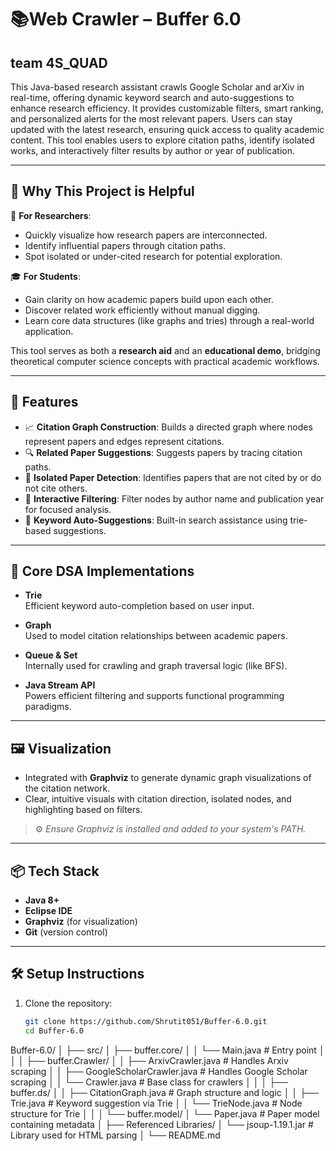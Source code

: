 # 📚Web Crawler – Buffer 6.0
## team 4S_QUAD

This Java-based research assistant crawls Google Scholar and arXiv in real-time, offering dynamic keyword search and auto-suggestions to enhance research efficiency. It provides customizable filters, smart ranking, and personalized alerts for the most relevant papers. Users can stay updated with the latest research, ensuring quick access to quality academic content. This tool enables users to explore citation paths, identify isolated works, and interactively filter results by author or year of publication.

---

## 🎯 Why This Project is Helpful

🔬 **For Researchers**:  
- Quickly visualize how research papers are interconnected.
- Identify influential papers through citation paths.
- Spot isolated or under-cited research for potential exploration.

🎓 **For Students**:  
- Gain clarity on how academic papers build upon each other.
- Discover related work efficiently without manual digging.
- Learn core data structures (like graphs and tries) through a real-world application.

This tool serves as both a **research aid** and an **educational demo**, bridging theoretical computer science concepts with practical academic workflows.

---

## 🚀 Features

- 📈 **Citation Graph Construction**: Builds a directed graph where nodes represent papers and edges represent citations.
- 🔍 **Related Paper Suggestions**: Suggests papers by tracing citation paths.
- 🚫 **Isolated Paper Detection**: Identifies papers that are not cited by or do not cite others.
- 🎯 **Interactive Filtering**: Filter nodes by author name and publication year for focused analysis.
- 🧠 **Keyword Auto-Suggestions**: Built-in search assistance using trie-based suggestions.

---

## 🧩 Core DSA Implementations

- **Trie**  
  Efficient keyword auto-completion based on user input.

- **Graph**  
  Used to model citation relationships between academic papers.

- **Queue & Set**  
  Internally used for crawling and graph traversal logic (like BFS).

- **Java Stream API**  
  Powers efficient filtering and supports functional programming paradigms.

---

## 🖼️ Visualization

- Integrated with **Graphviz** to generate dynamic graph visualizations of the citation network.
- Clear, intuitive visuals with citation direction, isolated nodes, and highlighting based on filters.

> ⚙️ *Ensure Graphviz is installed and added to your system's PATH.*

---

## 📦 Tech Stack

- **Java 8+**
- **Eclipse IDE**
- **Graphviz** (for visualization)
- **Git** (version control)

---

## 🛠️ Setup Instructions

1. Clone the repository:
   ```bash
   git clone https://github.com/Shrutit051/Buffer-6.0.git
   cd Buffer-6.0

Buffer-6.0/
│
├── src/
│   ├── buffer.core/
│   │   └── Main.java                   # Entry point
│   │
│   ├── buffer.Crawler/
│   │   ├── ArxivCrawler.java          # Handles Arxiv scraping
│   │   ├── GoogleScholarCrawler.java  # Handles Google Scholar scraping
│   │   └── Crawler.java               # Base class for crawlers
│   │
│   ├── buffer.ds/
│   │   ├── CitationGraph.java         # Graph structure and logic
│   │   ├── Trie.java                  # Keyword suggestion via Trie
│   │   └── TrieNode.java              # Node structure for Trie
│   │
│   └── buffer.model/
│       └── Paper.java                 # Paper model containing metadata
│
├── Referenced Libraries/
│   └── jsoup-1.19.1.jar               # Library used for HTML parsing
│
└── README.md

